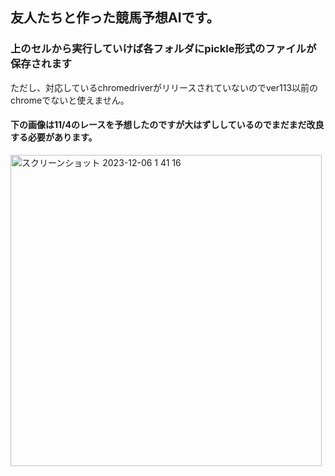 ## 友人たちと作った競馬予想AIです。
### 上のセルから実行していけば各フォルダにpickle形式のファイルが保存されます
ただし、対応しているchromedriverがリリースされていないのでver113以前のchromeでないと使えません。

#### 下の画像は11/4のレースを予想したのですが大はずししているのでまだまだ改良する必要があります。
<img width="498" alt="スクリーンショット 2023-12-06 1 41 16" src="https://github.com/Watanabe133/PegasusPrediction/assets/125030217/dabb17fd-6cd1-46af-8c33-0fe9cbf17439">
